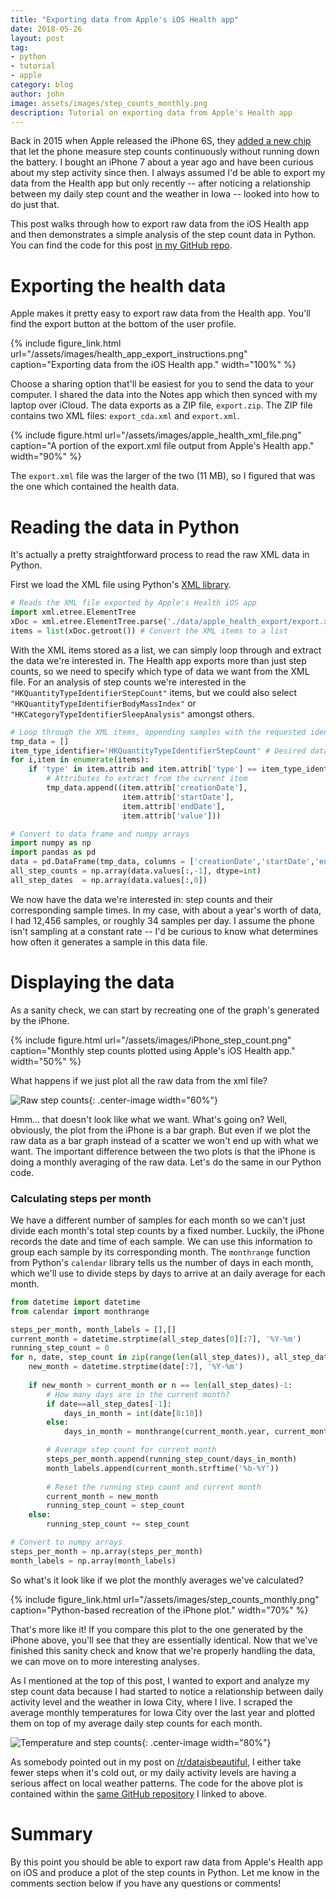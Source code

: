 ```yaml
---
title: "Exporting data from Apple's iOS Health app"
date: 2018-05-26
layout: post
tag:
- python
- tutorial
- apple
category: blog
author: john
image: assets/images/step_counts_monthly.png
description: Tutorial on exporting data from Apple's Health app
---
```


Back in 2015 when Apple released the iPhone 6S, they [added a new chip](https://appleinsider.com/articles/15/09/10/apples-efficient-m9-coprocessor-will-let-your-iphone-6s-track-pace-make-hey-siri-always-on) that let the phone measure step counts continuously without running down the battery. I bought an iPhone 7 about a year ago and have been curious about my step activity since then. I always assumed I'd be able to export my data from the Health app but only recently -- after noticing a relationship between my daily step count and the weather in Iowa -- looked into how to do just that.

This post walks through how to export raw data from the iOS Health app and then demonstrates a simple analysis of the step count data in Python. You can find the code for this post [in my GitHub repo](https://github.com/johnwmillr/WeatherStepCount).

# Exporting the health data

Apple makes it pretty easy to export raw data from the Health app. You'll find the export button at the bottom of the user profile.

{% include figure_link.html url="/assets/images/health_app_export_instructions.png" caption="Exporting data from the iOS Health app." width="100%" %}

Choose a sharing option that'll be easiest for you to send the data to your computer. I shared the data into the Notes app which then synced with my laptop over iCloud. The data exports as a ZIP file, `export.zip`. The ZIP file contains two XML files: `export_cda.xml` and `export.xml`. 

{% include figure.html url="/assets/images/apple_health_xml_file.png" caption="A portion of the export.xml file output from Apple's Health app." width="90%" %}

The `export.xml` file was the larger of the two (11 MB), so I figured that was the one which contained the health data.

# Reading the data in Python

It's actually a pretty straightforward process to read the raw XML data in Python.

First we load the XML file using Python's [XML library](https://docs.python.org/3/library/xml.html).

```python
# Reads the XML file exported by Apple's Health iOS app
import xml.etree.ElementTree
xDoc = xml.etree.ElementTree.parse('./data/apple_health_export/export.xml')
items = list(xDoc.getroot()) # Convert the XML items to a list
```

With the XML items stored as a list, we can simply loop through and extract the data we're interested in. The Health app exports more than just step counts, so we need to specify which type of data we want from the XML file. For an analysis of step counts we're interested in the `"HKQuantityTypeIdentifierStepCount"` items, but we could also select `"HKQuantityTypeIdentifierBodyMassIndex"` or `"HKCategoryTypeIdentifierSleepAnalysis"` amongst others.

```python
# Loop through the XML items, appending samples with the requested identifier
tmp_data = []
item_type_identifier='HKQuantityTypeIdentifierStepCount' # Desired data type
for i,item in enumerate(items):
    if 'type' in item.attrib and item.attrib['type'] == item_type_identifier:        
        # Attributes to extract from the current item
        tmp_data.append((item.attrib['creationDate'],
                         item.attrib['startDate'],
                         item.attrib['endDate'],
                         item.attrib['value']))

# Convert to data frame and numpy arrays
import numpy as np
import pandas as pd
data = pd.DataFrame(tmp_data, columns = ['creationDate','startDate','endDate','value'])
all_step_counts = np.array(data.values[:,-1], dtype=int)
all_step_dates  = np.array(data.values[:,0])
```

We now have the data we're interested in: step counts and their corresponding sample times. In my case, with about a year's worth of data, I had 12,456 samples, or roughly 34 samples per day. I assume the phone isn't sampling at a constant rate -- I'd be curious to know what determines how often it generates a sample in this data file.

# Displaying the data

As a sanity check, we can start by recreating one of the graph's generated by the iPhone.

{% include figure.html url="/assets/images/iPhone_step_count.png" caption="Monthly step counts plotted using Apple's iOS Health app." width="50%" %}

What happens if we just plot all the raw data from the xml file?

![Raw step counts]({{site.url}}/assets/images/step_counts_raw.png){: .center-image width="60%"}

Hmm... that doesn't look like what we want. What's going on? Well, obviously, the plot from the iPhone is a bar graph. But even if we plot the raw data as a bar graph instead of a scatter we won't end up with what we want. The important difference between the two plots is that the iPhone is doing a monthly averaging of the raw data. Let's do the same in our Python code.

### Calculating steps per month

We have a different number of samples for each month so we can't just divide each month's total step counts by a fixed number. Luckily, the iPhone records the date and time of each sample. We can use this information to group each sample by its corresponding month. The `monthrange` function from Python's `calendar` library tells us the number of days in each month, which we'll use to divide steps by days to arrive at an daily average for each month.

```python
from datetime import datetime
from calendar import monthrange

steps_per_month, month_labels = [],[]
current_month = datetime.strptime(all_step_dates[0][:7], '%Y-%m')
running_step_count = 0
for n, date, step_count in zip(range(len(all_step_dates)), all_step_dates, all_step_counts):
    new_month = datetime.strptime(date[:7], '%Y-%m')
    
    if new_month > current_month or n == len(all_step_dates)-1:
        # How many days are in the current month?
        if date==all_step_dates[-1]:
            days_in_month = int(date[8:10])
        else:
            days_in_month = monthrange(current_month.year, current_month.month)[1]

        # Average step count for current month
        steps_per_month.append(running_step_count/days_in_month)
        month_labels.append(current_month.strftime('%b-%Y'))        
        
        # Reset the running step count and current month
        current_month = new_month
        running_step_count = step_count
    else:
        running_step_count += step_count    

# Convert to numpy arrays        
steps_per_month = np.array(steps_per_month)
month_labels = np.array(month_labels)
```

So what's it look like if we plot the monthly averages we've calculated?

{% include figure_link.html url="/assets/images/step_counts_monthly.png" caption="Python-based recreation of the iPhone plot." width="70%" %}

That's more like it! If you compare this plot to the one generated by the iPhone above, you'll see that they are essentially identical. Now that we've finished this sanity check and know that we're properly handling the data, we can move on to more interesting analyses.

As I mentioned at the top of this post, I wanted to export and analyze my step count data because I had started to notice a relationship between daily activity level and the weather in Iowa City, where I live. I scraped the average monthly temperatures for Iowa City over the last year and plotted them on top of my average daily step counts for each month.

![Temperature and step counts]({{site.url}}/assets/images/temperature_and_step_count.png){: .center-image width="80%"}

As somebody pointed out in my post on [/r/dataisbeautiful](https://www.reddit.com/r/dataisbeautiful/comments/8mfu09/relationship_between_my_daily_step_counts_and_the/), I either take fewer steps when it's cold out, or my daily activity levels are having a serious affect on local weather patterns. The code for the above plot is contained within the [same GitHub repository](https://github.com/johnwmillr/WeatherStepCount) I linked to above.

# Summary
By this point you should be able to export raw data from Apple's Health app on iOS and produce a plot of the step counts in Python. Let me know in the comments section below if you have any questions or comments!